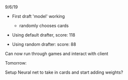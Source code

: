 9/6/19

* First draft 'model' working
    * randomly chooses cards

* Using default drafter, score: 118
* Using random drafter: score: 88

Can now run through games and interact with client

Tomorrow:

Setup Neural net to take in cards and start adding weights?

